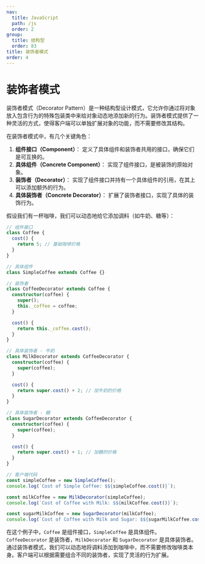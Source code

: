 ```yaml
---
nav:
  title: JavaScript
  path: /js
  order: 2
group:
  title: 结构型
  order: 83
title: 装饰者模式
order: 4
---
```


# 装饰者模式

装饰者模式（Decorator Pattern）是一种结构型设计模式，它允许你通过将对象放入包含行为的特殊包装类中来给对象动态地添加新的行为。装饰者模式提供了一种灵活的方式，使得客户端可以单独扩展对象的功能，而不需要修改其结构。

在装饰者模式中，有几个关键角色：

1. **组件接口（Component）**： 定义了具体组件和装饰者共用的接口，确保它们是可互换的。
2. **具体组件（Concrete Component）**： 实现了组件接口，是被装饰的原始对象。
3. **装饰者（Decorator）**： 实现了组件接口并持有一个具体组件的引用，在其上可以添加额外的行为。
4. **具体装饰者（Concrete Decorator）**： 扩展了装饰者接口，实现了具体的装饰行为。

假设我们有一杯咖啡，我们可以动态地给它添加调料（如牛奶、糖等）：

```typescript
// 组件接口
class Coffee {
  cost() {
    return 5; // 基础咖啡价格
  }
}

// 具体组件
class SimpleCoffee extends Coffee {}

// 装饰者
class CoffeeDecorator extends Coffee {
  constructor(coffee) {
    super();
    this._coffee = coffee;
  }

  cost() {
    return this._coffee.cost();
  }
}

// 具体装饰者 - 牛奶
class MilkDecorator extends CoffeeDecorator {
  constructor(coffee) {
    super(coffee);
  }

  cost() {
    return super.cost() + 2; // 加牛奶的价格
  }
}

// 具体装饰者 - 糖
class SugarDecorator extends CoffeeDecorator {
  constructor(coffee) {
    super(coffee);
  }

  cost() {
    return super.cost() + 1; // 加糖的价格
  }
}

// 客户端代码
const simpleCoffee = new SimpleCoffee();
console.log(`Cost of Simple Coffee: $${simpleCoffee.cost()}`);

const milkCoffee = new MilkDecorator(simpleCoffee);
console.log(`Cost of Coffee with Milk: $${milkCoffee.cost()}`);

const sugarMilkCoffee = new SugarDecorator(milkCoffee);
console.log(`Cost of Coffee with Milk and Sugar: $${sugarMilkCoffee.cost()}`);
```

在这个例子中，`Coffee` 是组件接口，`SimpleCoffee` 是具体组件。`CoffeeDecorator` 是装饰者，`MilkDecorator` 和 `SugarDecorator` 是具体装饰者。通过装饰者模式，我们可以动态地将调料添加到咖啡中，而不需要修改咖啡类本身。客户端可以根据需要组合不同的装饰者，实现了灵活的行为扩展。

